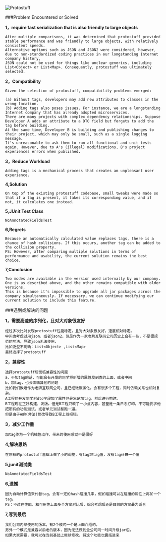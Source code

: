 ![Protostuff](https://protostuff.github.io/images/protostuff_300x100.png)



###Problem Encountered or Solved


**1，require fast serialization that is also friendly to large objects**

    After multiple comparisons, it was determined that protostuff provided stable performance and was friendly to large objects, with relatively consistent speeds. 
    Alternative options such as JSON and JSON2 were considered, however, due to non-standardized coding practices in our longstanding Internet company history, 
    JSON could not be used for things like unclear generics, including List<Object> or List<Map>. Consequently, protostuff was ultimately selected.

**2，Compatibility**

    Given the selection of protostuff, compatibility problems emerged:
    
    (a) Without tags, developers may add new attributes to classes in the wrong location.
    (b) Adding tags also poses issues. For instance, we are a longstanding Internet company that has already adopted microservices. 
    There are many projects with complex dependency relationships. Suppose Developer A adds an attribute to a DTO field but forgets to add the tag before building. 
    At the same time, Developer B is building and publishing changes to their project, which may only be small, such as a single logging message. 
    It's unreasonable to ask them to run all functional and unit tests again. However, due to A's (illegal) modifications, B's project experiences errors when published.
**3，Reduce Workload**

    Adding tags is a mechanical process that creates an unpleasant user experience.


**4,Solution**

    On top of the existing protostuff codebase, small tweaks were made so that if a tag is present, it takes its corresponding value, and if not, it calculates one instead.

**5,JUnit Test Class**

    NoAnnotatedFieldsTest

**6,Regrets**

    Because an automatically calculated value replaces tags, there is a chance of hash collisions. If this occurs, another tag can be added to the collision property.
    PS: However, after comparing multiple solutions in terms of performance and usability, the current solution remains the best choice.

**7,Conclusion**

    Two modes are available in the version used internally by our company. One is as described above, and the other remains compatible with older versions. 
    This is because it's impossible to upgrade all jar packages across the company simultaneously. If necessary, we can continue modifying our current solution to include this feature.








###遇到或解决的问题

**1，需要高速的序列化，且对大对象很友好**

    经过多次比对发现protostuff性能稳定，且对大对象很友好，速度相对稳定。
    中间也考虑过用json，或者json2，但是作为一家老牌互联网公司历史上会有一些，不是很规范的写法，导致json无法使用，
    比如泛型不明确：List<Object> ,List<Map>
    最终选择了protostuff
**2，兼容性**

    选择protostuff后面临兼容性的问题
    a，不加tag的话，可能会有开发的同学将新增的属性发到类的上面，或者中间
    b，加tag，也会面临其他的问题
    比如我们敦煌作为老牌互联网公司，且已经微服务化。会有很多个工程，同时依赖关系也相对复杂。
    A工程的开发同学对dto字段加了属性但是忘记加tag。然后进行构建。
    B工程现在正好构建，发版。但是B工程只改了一小点内容，甚至是一条日志打印，不可能要求他把所有的功能测试，或者单元测试都跑一遍。
    但是由于A的(非法)修改导致B工程上线报错。
**3，减少工作量**

    加tag作为一个机械性动作，带来的使用感觉不是很好


**4,解决思路**

    在原有的protostuff基础上做了小的调整，有tag取tag值，没有tag计算一个值

**5,junit测试类**

    NoAnnotatedFieldsTest

**6,遗憾**

    因为自动计算值来代替tag，会有一定的hash碰撞几率，假如碰撞可以在碰撞的属性上再加一个tag。
    PS：不过在性能，和可用性上面多个方案对比后，综合考虑后还是目前的方案最为适合

**7,写到最后**

    我们公司内部使用的版本，有2个模式一个是上面介绍的。
    另外一个模式是兼容以前老的版本，因为无法做到全公司同一时间升级jar包。
    如果大家需要，我可以在当前基础上继续修改，将这个功能也囊括进来
